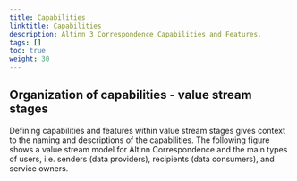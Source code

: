```yaml
---
title: Capabilities
linktitle: Capabilities
description: Altinn 3 Correspondence Capabilities and Features.
tags: []
toc: true
weight: 30
---
```



## Organization of capabilities - value stream stages

Defining capabilities and features within value stream stages gives context to 
the naming and descriptions of the capabilities.
The following figure shows a value stream model for Altinn Correspondence and the main types of users, 
i.e. senders (data providers),  recipients (data consumers), and service owners.
